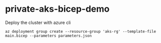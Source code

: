 # private-aks-bicep-demo

Deploy the cluster with azure cli

`
az deployment group create --resource-group 'aks-rg' --template-file main.bicep --parameters parameters.json
`
